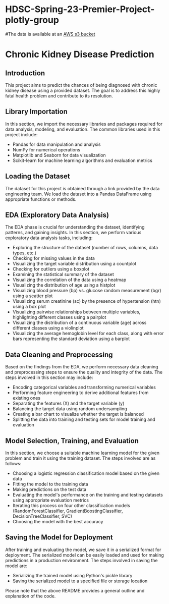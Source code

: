 # HDSC-Spring-23-Premier-Project-plotly-group

#The data is available at an [AWS s3 bucket](https://github-data-bucket.s3.amazonaws.com/chronic_kidney_disease.csv)

# Chronic Kidney Disease Prediction

## Introduction
This project aims to predict the chances of being diagnosed with chronic kidney disease using a provided dataset. The goal is to address this highly fatal health problem and contribute to its resolution.

## Library Importation
In this section, we import the necessary libraries and packages required for data analysis, modeling, and evaluation. The common libraries used in this project include:

- Pandas for data manipulation and analysis
- NumPy for numerical operations
- Matplotlib and Seaborn for data visualization
- Scikit-learn for machine learning algorithms and evaluation metrics

## Loading the Dataset
The dataset for this project is obtained through a link provided by the data engineering team. We load the dataset into a Pandas DataFrame using appropriate functions or methods.

## EDA (Exploratory Data Analysis)
The EDA phase is crucial for understanding the dataset, identifying patterns, and gaining insights. In this section, we perform various exploratory data analysis tasks, including:

- Exploring the structure of the dataset (number of rows, columns, data types, etc.)
- Checking for missing values in the data
- Visualizing the target variable distribution using a countplot
- Checking for outliers using a boxplot
- Examining the statistical summary of the dataset
- Visualizing the correlation of the data using a heatmap
- Visualizing the distribution of age using a histplot
- Visualizing blood pressure (bp) vs. glucose random measurement (bgr) using a scatter plot
- Visualizing serum creatinine (sc) by the presence of hypertension (htn) using a box plot
- Visualizing pairwise relationships between multiple variables, highlighting different classes using a pairplot
- Visualizing the distribution of a continuous variable (age) across different classes using a violinplot
- Visualizing the average hemoglobin level for each class, along with error bars representing the standard deviation using a barplot

## Data Cleaning and Preprocessing
Based on the findings from the EDA, we perform necessary data cleaning and preprocessing steps to ensure the quality and integrity of the data. The steps involved in this section may include:

- Encoding categorical variables and transforming numerical variables
- Performing feature engineering to derive additional features from existing ones
- Separating the features (X) and the target variable (y)
- Balancing the target data using random undersampling
- Creating a bar chart to visualize whether the target is balanced
- Splitting the data into training and testing sets for model training and evaluation

## Model Selection, Training, and Evaluation
In this section, we choose a suitable machine learning model for the given problem and train it using the training dataset. The steps involved are as follows:

- Choosing a logistic regression classification model based on the given data
- Fitting the model to the training data
- Making predictions on the test data
- Evaluating the model's performance on the training and testing datasets using appropriate evaluation metrics
- Iterating this process on four other classification models (RandomForestClassifier, GradientBoostingClassifier, DecisionTreeClassifier, SVC)
- Choosing the model with the best accuracy

## Saving the Model for Deployment
After training and evaluating the model, we save it in a serialized format for deployment. The serialized model can be easily loaded and used for making predictions in a production environment. The steps involved in saving the model are:

- Serializing the trained model using Python's pickle library
- Saving the serialized model to a specified file or storage location

Please note that the above README provides a general outline and explanation of the code.
